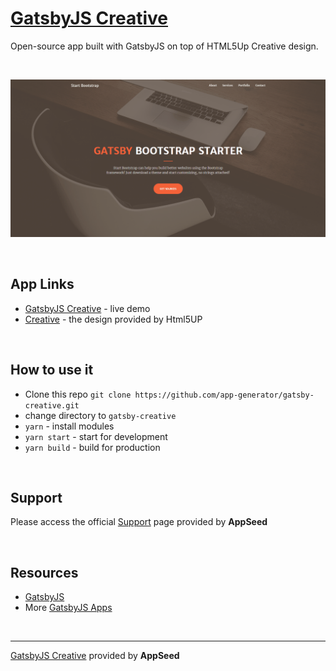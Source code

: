 # [GatsbyJS Creative](https://appseed.us/apps/gatsbyjs/gatsby-creative)

Open-source app built with GatsbyJS on top of HTML5Up Creative design. 

<br />

![GatsbyJS Creative - Gif animated intro.](https://github.com/app-generator/static/blob/master/products/gatsby-creative-intro.gif?raw=true)

<br />

## App Links

- [GatsbyJS Creative](https://gatsby-creative.appseed.us) - live demo
- [Creative](https://html5up.net/aerial) - the design provided by Html5UP 

<br />

## How to use it
- Clone this repo `git clone https://github.com/app-generator/gatsby-creative.git`
- change directory to `gatsby-creative`
- `yarn` - install modules
- `yarn start` - start for development
- `yarn build` - build for production

<br />

## Support

Please access the official [Support](https://appseed.us/support) page provided by **AppSeed**

<br />

## Resources
 
 - [GatsbyJS](https://www.gatsbyjs.org/)
 - More [GatsbyJS Apps](https://appseed.us/apps/gatsbyjs)

<br />

---
[GatsbyJS Creative](https://appseed.us/apps/gatsbyjs/gatsby-creative) provided by **AppSeed**
